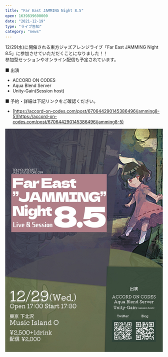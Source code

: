 ```yaml
---
title: "Far East JAMMING Night 8.5"
open: 1639839600000
date: "2021-12-19"
type: "ライブ告知"
category: "news"
---
```

12/29(水)に開催される東方ジャズアレンジライブ「Far East JAMMING Night 8.5」に参加させていただだくことになりました！！  
参加型セッションやオンライン配信も予定されています。  
  
■ 出演

- ACCORD ON CODES
- Aqua Blend Server
- Unity-Gain(Session host)

■ 予約・詳細は下記リンクをご確認ください。

- [https://accord-on-codes.com/post/670644290145386496/jamming8-5](https://accord-on-codes.com/post/670644290145386496/jamming8-5)

![jamming8-5](../images/etc/live/2021-12-31/jamming8-5.png)  